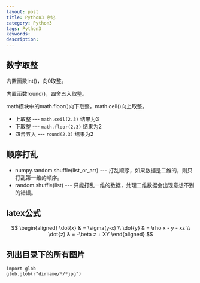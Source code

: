 ```yaml
---
layout: post
title: Python3 杂记
category: Python3
tags: Python3
keywords:
description:
---
```

## 数字取整

内置函数int()，向0取整。

内置函数round()，四舍五入取整。

math模块中的math.floor()向下取整，math.ceil()向上取整。

- 上取整 --- `math.ceil(2.3)` 结果为3
- 下取整 --- `math.floor(2.3)` 结果为2
- 四舍五入 --- `round(2.3)` 结果为2

## 顺序打乱

- numpy.random.shuffle(list_or_arr) --- 打乱顺序，如果数据是二维的，则只打乱第一维的顺序。
- random.shuffle(list) --- 只能打乱一维的数据，处理二维数据会出现意想不到的错误。

## latex公式
$$
\begin{aligned}
\dot{x} & = \sigma(y-x) \\
\dot{y} & = \rho x - y - xz \\
\dot{z} & = -\beta z + XY
\end{aligned}
$$

## 列出目录下的所有图片
```
import glob
glob.glob(r"dirname/*/*jpg")
```
